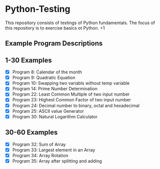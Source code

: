 # Python-Testing

This repository consists of testings of Python fundamentals.
The focus of this repository is to exercise basics ot Python. +1

## Example Program Descriptions
## 1-30 Examples
- [x] Program 8: Calendar of the month
- [x] Program 9: Quadratic Equation
- [x] Program 10: Swapping two variabls without temp variable
- [x] Program 14: Prime Number Determination
- [x] Program 22: Least Common Multiple of two input number
- [x] Program 23: Highest Common Factor of two input number
- [x] Program 24: Decimal number to binary, octal and hexadecimal
- [x] Program 25: ASCII value Generator
- [x] Program 30: Natural Logarithm Calculator

## 30-60 Examples
- [x] Program 32: Sum of Array
- [x] Program 33: Largest element in an Array
- [x] Program 34: Array Rotation
- [x] Program 35: Array after splitting and adding